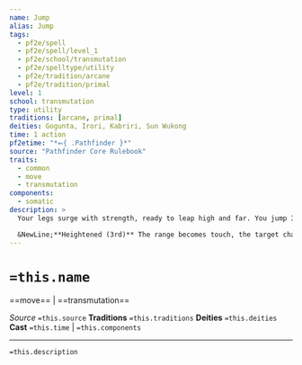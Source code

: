 ```yaml
---
name: Jump
alias: Jump
tags:
  - pf2e/spell
  - pf2e/spell/level_1
  - pf2e/school/transmutation
  - pf2e/spelltype/utility
  - pf2e/tradition/arcane
  - pf2e/tradition/primal
level: 1
school: transmutation
type: utility
traditions: [arcane, primal]
deities: Gogunta, Irori, Kabriri, Sun Wukong
time: 1 action
pf2etime: "*⬻{ .Pathfinder }*"
source: "Pathfinder Core Rulebook"
traits:
  - common
  - move
  - transmutation
components:
  - somatic
description: >
  Your legs surge with strength, ready to leap high and far. You jump 30 feet in any direction without touching the ground. You must land on a space of solid ground within 30 feet of you, or else you fall after using your next action.

  &NewLine;**Heightened (3rd)** The range becomes touch, the target changes to one touched creature, and the duration becomes 1 minute, allowing the target to jump as described whenever it takes the Leap action.
---
```

# `=this.name`
==move== | ==transmutation==

*Source* `=this.source`
**Traditions** `=this.traditions`
**Deities** `=this.deities`
**Cast** `=this.time` | `=this.components`

***
`=this.description`